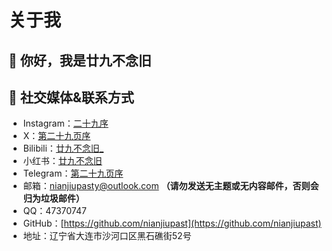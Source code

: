 # 关于我
## 👋 你好，我是廿九不念旧
## 🔗 社交媒体&联系方式
- Instagram：[二十九序](https://www.instagram.com/nianjiuday/)
- X：[第二十九页序](https://x.com/nianjiuday)
- Bilibili：[廿九不念旧_](https://space.bilibili.com/1393180743)
- 小红书：[廿九不念旧](https://www.xiaohongshu.com/user/profile/68a5c496000000001a00ef5b?xsec_token=YBnXxCEIB8Cr3ICQ6NmHrh7m30YQUAp-iC1zOmVC8i7QU%3D&xsec_source=app_share&xhsshare=CopyLink&appuid=68a5c496000000001a00ef5b&apptime=1755876188&share_id=fdc6c257c1ab4d29ab2f5b2a08377fa0&share_channel=copy_link)
- Telegram：[第二十九页序](https://t.me/nianjiuday)
- 邮箱：nianjiupasty@outlook.com **（请勿发送无主题或无内容邮件，否则会归为垃圾邮件）**
- QQ：47370747
- GitHub：[https://github.com/nianjiupast](https://github.com/nianjiupast)
- 地址：辽宁省大连市沙河口区黑石礁街52号












